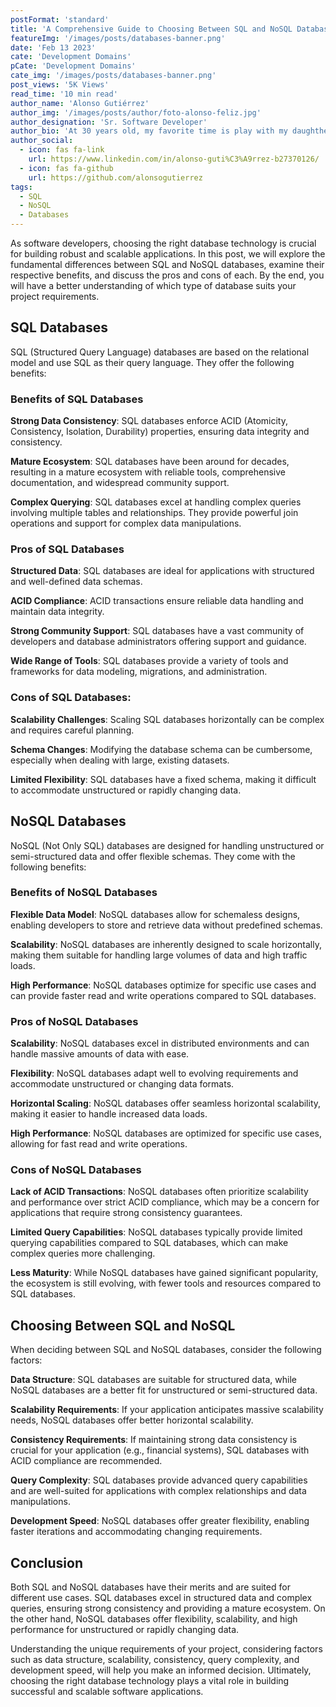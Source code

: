 ```yaml
---
postFormat: 'standard'
title: 'A Comprehensive Guide to Choosing Between SQL and NoSQL Databases'
featureImg: '/images/posts/databases-banner.png'
date: 'Feb 13 2023'
cate: 'Development Domains'
pCate: 'Development Domains'
cate_img: '/images/posts/databases-banner.png'
post_views: '5K Views'
read_time: '10 min read'
author_name: 'Alonso Gutiérrez'
author_img: '/images/posts/author/foto-alonso-feliz.jpg'
author_designation: 'Sr. Software Developer'
author_bio: 'At 30 years old, my favorite time is play with my daughther and wife, they are everything for me, without my family I won’t have the motivation to generate my own blog of software engineering topics.'
author_social:
  - icon: fas fa-link
    url: https://www.linkedin.com/in/alonso-guti%C3%A9rrez-b27370126/
  - icon: fas fa-github
    url: https://github.com/alonsogutierrez
tags:
  - SQL
  - NoSQL
  - Databases
---
```


As software developers, choosing the right database technology is crucial for building robust and scalable applications. In this post, we will explore the fundamental differences between SQL and NoSQL databases, examine their respective benefits, and discuss the pros and cons of each. By the end, you will have a better understanding of which type of database suits your project requirements.

## SQL Databases

SQL (Structured Query Language) databases are based on the relational model and use SQL as their query language. They offer the following benefits:

### Benefits of SQL Databases

**Strong Data Consistency**: SQL databases enforce ACID (Atomicity, Consistency, Isolation, Durability) properties, ensuring data integrity and consistency.

**Mature Ecosystem**: SQL databases have been around for decades, resulting in a mature ecosystem with reliable tools, comprehensive documentation, and widespread community support.

**Complex Querying**: SQL databases excel at handling complex queries involving multiple tables and relationships. They provide powerful join operations and support for complex data manipulations.

### Pros of SQL Databases

**Structured Data**: SQL databases are ideal for applications with structured and well-defined data schemas.

**ACID Compliance**: ACID transactions ensure reliable data handling and maintain data integrity.

**Strong Community Support**: SQL databases have a vast community of developers and database administrators offering support and guidance.

**Wide Range of Tools**: SQL databases provide a variety of tools and frameworks for data modeling, migrations, and administration.

### Cons of SQL Databases:

**Scalability Challenges**: Scaling SQL databases horizontally can be complex and requires careful planning.

**Schema Changes**: Modifying the database schema can be cumbersome, especially when dealing with large, existing datasets.

**Limited Flexibility**: SQL databases have a fixed schema, making it difficult to accommodate unstructured or rapidly changing data.

## NoSQL Databases

NoSQL (Not Only SQL) databases are designed for handling unstructured or semi-structured data and offer flexible schemas. They come with the following benefits:

### Benefits of NoSQL Databases

**Flexible Data Model**: NoSQL databases allow for schemaless designs, enabling developers to store and retrieve data without predefined schemas.

**Scalability**: NoSQL databases are inherently designed to scale horizontally, making them suitable for handling large volumes of data and high traffic loads.

**High Performance**: NoSQL databases optimize for specific use cases and can provide faster read and write operations compared to SQL databases.

### Pros of NoSQL Databases

**Scalability**: NoSQL databases excel in distributed environments and can handle massive amounts of data with ease.

**Flexibility**: NoSQL databases adapt well to evolving requirements and accommodate unstructured or changing data formats.

**Horizontal Scaling**: NoSQL databases offer seamless horizontal scalability, making it easier to handle increased data loads.

**High Performance**: NoSQL databases are optimized for specific use cases, allowing for fast read and write operations.

### Cons of NoSQL Databases

**Lack of ACID Transactions**: NoSQL databases often prioritize scalability and performance over strict ACID compliance, which may be a concern for applications that require strong consistency guarantees.

**Limited Query Capabilities**: NoSQL databases typically provide limited querying capabilities compared to SQL databases, which can make complex queries more challenging.

**Less Maturity**: While NoSQL databases have gained significant popularity, the ecosystem is still evolving, with fewer tools and resources compared to SQL databases.

## Choosing Between SQL and NoSQL

When deciding between SQL and NoSQL databases, consider the following factors:

**Data Structure**: SQL databases are suitable for structured data, while NoSQL databases are a better fit for unstructured or semi-structured data.

**Scalability Requirements**: If your application anticipates massive scalability needs, NoSQL databases offer better horizontal scalability.

**Consistency Requirements**: If maintaining strong data consistency is crucial for your application (e.g., financial systems), SQL databases with ACID compliance are recommended.

**Query Complexity**: SQL databases provide advanced query capabilities and are well-suited for applications with complex relationships and data manipulations.

**Development Speed**: NoSQL databases offer greater flexibility, enabling faster iterations and accommodating changing requirements.

## Conclusion

Both SQL and NoSQL databases have their merits and are suited for different use cases. SQL databases excel in structured data and complex queries, ensuring strong consistency and providing a mature ecosystem. On the other hand, NoSQL databases offer flexibility, scalability, and high performance for unstructured or rapidly changing data.

Understanding the unique requirements of your project, considering factors such as data structure, scalability, consistency, query complexity, and development speed, will help you make an informed decision. Ultimately, choosing the right database technology plays a vital role in building successful and scalable software applications.
